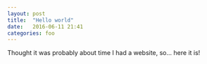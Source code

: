 ```yaml
---
layout: post
title:  "Hello world"
date:   2016-06-11 21:41
categories: foo
---
```

Thought it was probably about time I had a website, so... here it is!
